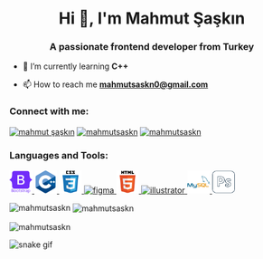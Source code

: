 <h1 align="center">Hi 👋, I'm Mahmut Şaşkın</h1>
<h3 align="center">A passionate frontend developer from Turkey</h3>

- 🌱 I’m currently learning **C++**

- 📫 How to reach me **mahmutsaskn0@gmail.com**

<h3 align="left">Connect with me:</h3>
<p align="left">
<a href="https://linkedin.com/in/mahmut şaşkın" target="blank"><img align="center" src="https://raw.githubusercontent.com/rahuldkjain/github-profile-readme-generator/master/src/images/icons/Social/linked-in-alt.svg" alt="mahmut şaşkın" height="30" width="40" /></a>
<a href="https://instagram.com/mahmutsaskn" target="blank"><img align="center" src="https://raw.githubusercontent.com/rahuldkjain/github-profile-readme-generator/master/src/images/icons/Social/instagram.svg" alt="mahmutsaskn" height="30" width="40" /></a>
<a href="https://www.behance.net/mahmutsaskn" target="blank"><img align="center" src="https://raw.githubusercontent.com/rahuldkjain/github-profile-readme-generator/master/src/images/icons/Social/behance.svg" alt="mahmutsaskn" height="30" width="40" /></a>
</p>

<h3 align="left">Languages and Tools:</h3>
<p align="left"> <a href="https://getbootstrap.com" target="_blank" rel="noreferrer"> <img src="https://raw.githubusercontent.com/devicons/devicon/master/icons/bootstrap/bootstrap-plain-wordmark.svg" alt="bootstrap" width="40" height="40"/> </a> <a href="https://www.w3schools.com/cpp/" target="_blank" rel="noreferrer"> <img src="https://raw.githubusercontent.com/devicons/devicon/master/icons/cplusplus/cplusplus-original.svg" alt="cplusplus" width="40" height="40"/> </a> <a href="https://www.w3schools.com/css/" target="_blank" rel="noreferrer"> <img src="https://raw.githubusercontent.com/devicons/devicon/master/icons/css3/css3-original-wordmark.svg" alt="css3" width="40" height="40"/> </a> <a href="https://www.figma.com/" target="_blank" rel="noreferrer"> <img src="https://www.vectorlogo.zone/logos/figma/figma-icon.svg" alt="figma" width="40" height="40"/> </a> <a href="https://www.w3.org/html/" target="_blank" rel="noreferrer"> <img src="https://raw.githubusercontent.com/devicons/devicon/master/icons/html5/html5-original-wordmark.svg" alt="html5" width="40" height="40"/> </a> <a href="https://www.adobe.com/in/products/illustrator.html" target="_blank" rel="noreferrer"> <img src="https://www.vectorlogo.zone/logos/adobe_illustrator/adobe_illustrator-icon.svg" alt="illustrator" width="40" height="40"/> </a> <a href="https://www.mysql.com/" target="_blank" rel="noreferrer"> <img src="https://raw.githubusercontent.com/devicons/devicon/master/icons/mysql/mysql-original-wordmark.svg" alt="mysql" width="40" height="40"/> </a> <a href="https://www.photoshop.com/en" target="_blank" rel="noreferrer"> <img src="https://raw.githubusercontent.com/devicons/devicon/master/icons/photoshop/photoshop-line.svg" alt="photoshop" width="40" height="40"/> </a> </p>

<p><img align="left" src="https://github-readme-stats.vercel.app/api/top-langs?username=mahmutsaskn&show_icons=true&locale=en&layout=compact" alt="mahmutsaskn" /></p>

<p>&nbsp;<img align="center" src="https://github-readme-stats.vercel.app/api?username=mahmutsaskn&show_icons=true&locale=en" alt="mahmutsaskn" /></p>

<p><img align="center" src="https://github-readme-streak-stats.herokuapp.com/?user=mahmutsaskn&" alt="mahmutsaskn" /></p>



![snake gif](https://github.com/mahmutsaskn/mahmutsaskn/blob/output/github-contribution-grid-snake.gif)

